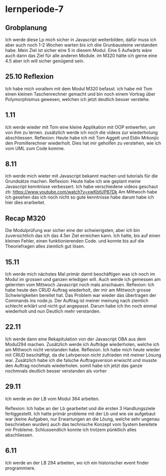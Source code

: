 # lernperiode-7
## Grobplanung 
Ich werde diese Lp mich sicher in Javascript weiterbilden, dafür muss ich aber auch noch 1-2 Wochen warten bis ich diie Grunbausteine verstanden habe. Mein Ziel ist sicher eine 5 in diesem Modul. Eine 5 Aufwärts wäre auch dann das Ziel für alle anderen Module.
im M320 hätte ich gerne eine 4.5 aber ich will sicher genügend sein.
## 25.10 Reflexion
Ich habe mich vorallem mit dem Modul M320 befasst. ich habe mit Tom einen kleinen Taschenrechner gemacht und bin noch einem Vortrag über Polymorphismus gewesen, welchen ich jetzt deutlich besser verstehe.

## 1.11
Ich werde wieder mit Tom eine kleine Applikation mit OOP entwerfen, um von ihm zu lernen. zusätzlich werde ich noch die videos zur wiederholung abschliessen.
Reflexion:
Heute habe ich mit Tom Aggett und Eldin Mrkonjic den Promillerechner wiederholt. Dies hat mir geholfen zu verstehen, wie ich vom UML zum Code komme.
## 8.11
Ich werde mich wieter mit Javascript bekannt machen und tutorials für die Grundsätze machen.
Reflexion:
Heute habe ich wie geplant meine Javascript kenntnisse verbessert. Ich habe verschiedene videos geschaut zb: https://www.youtube.com/watch?v=xwKbtUP87Dk
Am Mittwoch habe ich gesehen das ich noch nicht so gute kenntnisse habe darum habe ich hier dies erarbeitet.

## Recap M320
Die Modulprüfung war sicher eine der schwierigsten, aber ich bin zuversichtlich das ich das 4.5er Ziel erreichen kann. Ich hatte, bis auf einen kleinen Fehler, einen funktionierenden Code. und konnte bis auf die Theoriefragen alles ziemlich gut lösen.

## 15.11
Ich werde mich nächstes Mal primär damit beschäftigen was ich noch im Modul im grossen und ganzen erledigen will.
Auch werde ich gemessen am gelernten vom Mittwoch Javascript noch mals anschauen.
Reflexion:
Ich habe heute den CRUD Auftrag wiederholt, der mir am Mittwoch grosse Schwierigkeiten bereitet hat. Das Problem war wieder das übertragen der Commands ins node.js. Der Auftrag ist meiner meinung nach ziemlich schlecht erklärt und nicht gut angepasst. Darum habe ich ihn noch einmal wiederholt und nun Deutlich mehr verstanden.

## 22.11
Ich werde dann eine Rekapitulation von der Javascript OBA aus dem Modul294 machen. Zusätzlich werde ich Aufträge wiederholen, welche ich am Mittwoch nicht verstanden habe.
Reflexion.
Ich habe mich heute wieder mit CRUD beschäftigt, da die Lehrperson nicht zufrieden mit meiner Lösung war. Zusätzlich habe ich die falsche Auftragsversion erwischt und musste den Auftrag nochmals wiederholen. somit habe ich jetzt das ganze nochmnals deutlich besser verstanden als vorher

## 29.11
Ich werde an der LB vom Modul 364 arbeiten.

Reflexion:
Ich habe an der Lb gearbeitet und die ersten 3 Handlungsziele fertiggestellt. Ich hatte primär probleme mit der Lb und wie sie aufgebaut war (keine Aufgaben, nur Erwartungen an die Löung, welche sehr ungenau beschrieben wurden) auch das technische Konzept vom System bereitete mir Probleme. Schlussendlich konnte ich trotzem pünktlich alles abschliessen.

## 6.11
Ich werde an der LB 294 arbeiten, wo ich ein historischer event finder programmiere.



